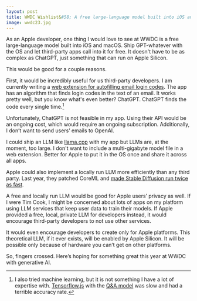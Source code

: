 ```yaml
---
layout: post
title: WWDC Wishlist&#58; A free large-language model built into iOS and macOS
image: wwdc23.jpg
---
```


As an Apple developer, one thing I would love to see at WWDC is a free large-language model built into iOS and macOS. Ship GPT-whatever with the OS and let third-party apps call into it for free. It doesn't have to be as complex as ChatGPT, just something that can run on Apple Silicon. 

This would be good for a couple reasons. 

First, it would be incredibly useful for us third-party developers. I am currently writing a [web extension for autofilling email login codes](https://www.nazariosoftware.com/2023/04/14/log-in-seamlessly-with-autofill-email-codes.html). The app has an algorithm that finds login codes in the text of an email. It works pretty well, but you know what's even better? ChatGPT. ChatGPT finds the code every single time.[^1]

[^1]: I also tried machine learning, but it is not something I have a lot of expertise with. [Tensorflow.js](https://www.tensorflow.org/js) with the [Q&A model](https://github.com/tensorflow/tfjs-models/tree/master/qna) was slow and had a terrible accuracy rate. 

Unfortunately, ChatGPT is not feasible in my app. Using their API would be an ongoing cost, which would require an ongoing subscription. Additionally, I don’t want to send users’ emails to OpenAI.

I could ship an LLM like [llama.cpp](https://github.com/ggerganov/llama.cpp) with my app but LLMs are, at the moment, too large. I don't want to include a multi-gigabyte model file in a web extension. Better for Apple to put it in the OS once and share it across all apps. 

Apple could also implement a locally run LLM more efficiently than any third party. Last year, they patched CoreML and [made Stable Diffusion run twice as fast](https://arstechnica.com/information-technology/2022/12/apple-slices-its-ai-image-synthesis-times-in-half-with-new-stable-diffusion-fix/).

A free and locally run LLM would be good for Apple users’ privacy as well. If I were Tim Cook, I might be concerned about lots of apps on my platform using LLM services that keep user data to train their models. If Apple provided a free, local, private LLM for developers instead, it would encourage third-party developers to not use other services.

It would even encourage developers to create only for Apple platforms. This theoretical LLM, if it ever exists, will be enabled by Apple Silicon. It will be possible only because of hardware you can’t get on other platforms. 

So, fingers crossed. Here’s hoping for something great this year at WWDC with generative AI. 